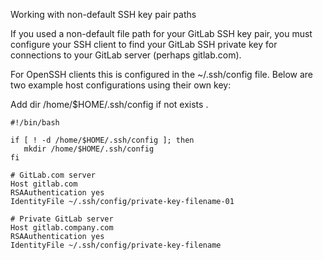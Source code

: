 Working with non-default SSH key pair paths

If you used a non-default file path for your GitLab SSH key pair, you must configure your SSH client to find your GitLab SSH private key for connections to your GitLab server (perhaps gitlab.com).

For OpenSSH clients this is configured in the ~/.ssh/config file. Below are two example host configurations using their own key:

Add dir /home/$HOME/.ssh/config if not exists . 

```
#!/bin/bash

if [ ! -d /home/$HOME/.ssh/config ]; then
   mkdir /home/$HOME/.ssh/config
fi

```

```
# GitLab.com server
Host gitlab.com
RSAAuthentication yes
IdentityFile ~/.ssh/config/private-key-filename-01

# Private GitLab server
Host gitlab.company.com
RSAAuthentication yes
IdentityFile ~/.ssh/config/private-key-filename

```